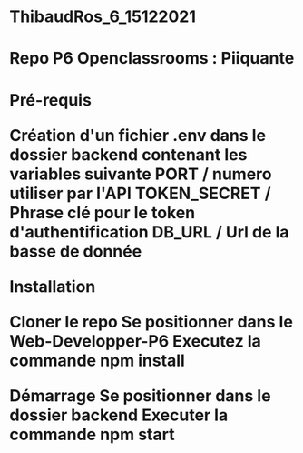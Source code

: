 # ThibaudRos_6_15122021
<h1>Repo P6 Openclassrooms : Piiquante<h1>

Pré-requis

Création d'un fichier .env dans le dossier backend contenant les variables suivante
PORT           / numero utiliser par l'API
TOKEN_SECRET   / Phrase clé pour le token d'authentification 
DB_URL         / Url de la basse de donnée


Installation

Cloner le repo
Se positionner dans le Web-Developper-P6
Executez la commande npm install




Démarrage
Se positionner dans le dossier backend
Executer la commande npm start
